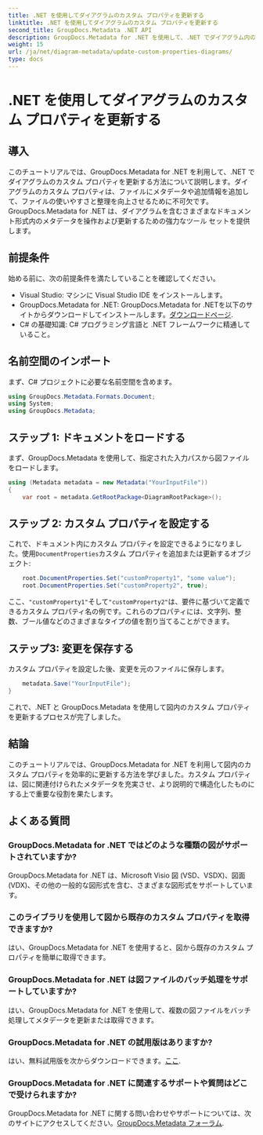 ```yaml
---
title: .NET を使用してダイアグラムのカスタム プロパティを更新する
linktitle: .NET を使用してダイアグラムのカスタム プロパティを更新する
second_title: GroupDocs.Metadata .NET API
description: GroupDocs.Metadata for .NET を使用して、.NET でダイアグラム内のカスタム プロパティを更新する方法を学習します。メタデータを簡単に強化します。
weight: 15
url: /ja/net/diagram-metadata/update-custom-properties-diagrams/
type: docs
---
```

# .NET を使用してダイアグラムのカスタム プロパティを更新する

## 導入
このチュートリアルでは、GroupDocs.Metadata for .NET を利用して、.NET でダイアグラムのカスタム プロパティを更新する方法について説明します。ダイアグラムのカスタム プロパティは、ファイルにメタデータや追加情報を追加して、ファイルの使いやすさと整理を向上させるために不可欠です。GroupDocs.Metadata for .NET は、ダイアグラムを含むさまざまなドキュメント形式内のメタデータを操作および更新するための強力なツール セットを提供します。
## 前提条件
始める前に、次の前提条件を満たしていることを確認してください。
- Visual Studio: マシンに Visual Studio IDE をインストールします。
-  GroupDocs.Metadata for .NET: GroupDocs.Metadata for .NETを以下のサイトからダウンロードしてインストールします。[ダウンロードページ](https://releases.groupdocs.com/metadata/net/).
- C# の基礎知識: C# プログラミング言語と .NET フレームワークに精通していること。

## 名前空間のインポート
まず、C# プロジェクトに必要な名前空間を含めます。
```csharp
using GroupDocs.Metadata.Formats.Document;
using System;
using GroupDocs.Metadata;
```
## ステップ 1: ドキュメントをロードする
まず、GroupDocs.Metadata を使用して、指定された入力パスから図ファイルをロードします。
```csharp
using (Metadata metadata = new Metadata("YourInputFile"))
{
    var root = metadata.GetRootPackage<DiagramRootPackage>();
```
## ステップ 2: カスタム プロパティを設定する
これで、ドキュメント内にカスタム プロパティを設定できるようになりました。使用`DocumentProperties`カスタム プロパティを追加または更新するオブジェクト:
```csharp
    root.DocumentProperties.Set("customProperty1", "some value");
    root.DocumentProperties.Set("customProperty2", true);
```
ここ、`"customProperty1"`そして`"customProperty2"`は、要件に基づいて定義できるカスタム プロパティ名の例です。これらのプロパティには、文字列、整数、ブール値などのさまざまなタイプの値を割り当てることができます。
## ステップ3: 変更を保存する
カスタム プロパティを設定した後、変更を元のファイルに保存します。
```csharp
    metadata.Save("YourInputFile");
}
```
これで、.NET と GroupDocs.Metadata を使用して図内のカスタム プロパティを更新するプロセスが完了しました。

## 結論
このチュートリアルでは、GroupDocs.Metadata for .NET を利用して図内のカスタム プロパティを効率的に更新する方法を学びました。カスタム プロパティは、図に関連付けられたメタデータを充実させ、より説明的で構造化したものにする上で重要な役割を果たします。

## よくある質問
### GroupDocs.Metadata for .NET ではどのような種類の図がサポートされていますか?
GroupDocs.Metadata for .NET は、Microsoft Visio 図 (VSD、VSDX)、図面 (VDX)、その他の一般的な図形式を含む、さまざまな図形式をサポートしています。
### このライブラリを使用して図から既存のカスタム プロパティを取得できますか?
はい、GroupDocs.Metadata for .NET を使用すると、図から既存のカスタム プロパティを簡単に取得できます。
### GroupDocs.Metadata for .NET は図ファイルのバッチ処理をサポートしていますか?
はい、GroupDocs.Metadata for .NET を使用して、複数の図ファイルをバッチ処理してメタデータを更新または取得できます。
### GroupDocs.Metadata for .NET の試用版はありますか?
はい、無料試用版を次からダウンロードできます。[ここ](https://releases.groupdocs.com/).
### GroupDocs.Metadata for .NET に関連するサポートや質問はどこで受けられますか?
 GroupDocs.Metadata for .NET に関する問い合わせやサポートについては、次のサイトにアクセスしてください。[GroupDocs.Metadata フォーラム](https://forum.groupdocs.com/c/metadata/14).